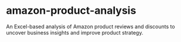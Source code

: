# amazon-product-analysis
An Excel-based analysis of Amazon product reviews and discounts to uncover business insights and improve product strategy.

